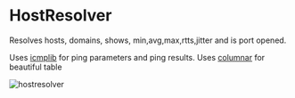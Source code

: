 # HostResolver
Resolves hosts, domains, shows, min,avg,max,rtts,jitter and is port opened.

Uses [icmplib](https://github.com/ValentinBELYN/icmplib) for ping parameters and ping results.
Uses [columnar](https://github.com/MaxTaggart/columnar) for beautiful table

![hostresolver](https://user-images.githubusercontent.com/17062701/180636670-d1aca686-30e2-49b3-8617-da6f9fbfda4b.jpg)
